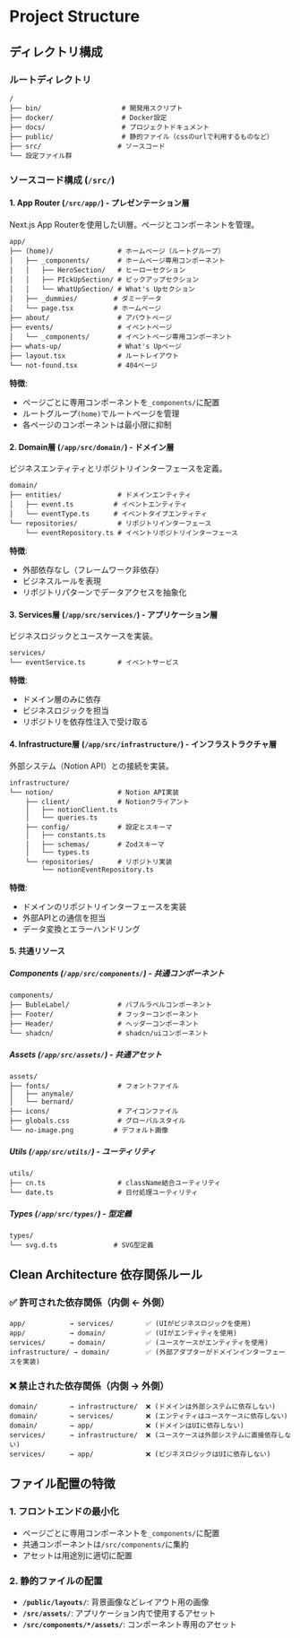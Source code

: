 # Project Structure
## ディレクトリ構成

### ルートディレクトリ
```
/
├── bin/                    # 開発用スクリプト
├── docker/                 # Docker設定
├── docs/                   # プロジェクトドキュメント
├── public/                 # 静的ファイル（cssのurlで利用するものなど）
├── src/                   # ソースコード
└── 設定ファイル群
```

### ソースコード構成 (`/src/`)

#### 1. App Router (`/src/app/`) - プレゼンテーション層
Next.js App Routerを使用したUI層。ページとコンポーネントを管理。

```
app/
├── (home)/                # ホームページ（ルートグループ）
│   ├── _components/       # ホームページ専用コンポーネント
│   │   ├── HeroSection/   # ヒーローセクション
│   │   ├── PIckUpSection/ # ピックアップセクション
│   │   └── WhatUpSection/ # What's Upセクション
│   ├── _dummies/         # ダミーデータ
│   └── page.tsx          # ホームページ
├── about/                 # アバウトページ
├── events/                # イベントページ
│   └── _components/       # イベントページ専用コンポーネント
├── whats-up/              # What's Upページ
├── layout.tsx             # ルートレイアウト
└── not-found.tsx          # 404ページ
```

**特徴**:
- ページごとに専用コンポーネントを`_components/`に配置
- ルートグループ`(home)`でルートページを管理
- 各ページのコンポーネントは最小限に抑制

#### 2. Domain層 (`/app/src/domain/`) - ドメイン層
ビジネスエンティティとリポジトリインターフェースを定義。

```
domain/
├── entities/              # ドメインエンティティ
│   ├── event.ts          # イベントエンティティ
│   └── eventType.ts      # イベントタイプエンティティ
└── repositories/          # リポジトリインターフェース
    └── eventRepository.ts # イベントリポジトリインターフェース
```

**特徴**:
- 外部依存なし（フレームワーク非依存）
- ビジネスルールを表現
- リポジトリパターンでデータアクセスを抽象化

#### 3. Services層 (`/app/src/services/`) - アプリケーション層
ビジネスロジックとユースケースを実装。

```
services/
└── eventService.ts        # イベントサービス
```

**特徴**:
- ドメイン層のみに依存
- ビジネスロジックを担当
- リポジトリを依存性注入で受け取る

#### 4. Infrastructure層 (`/app/src/infrastructure/`) - インフラストラクチャ層
外部システム（Notion API）との接続を実装。

```
infrastructure/
└── notion/                # Notion API実装
    ├── client/            # Notionクライアント
    │   ├── notionClient.ts
    │   └── queries.ts
    ├── config/            # 設定とスキーマ
    │   ├── constants.ts
    │   ├── schemas/       # Zodスキーマ
    │   └── types.ts
    └── repositories/      # リポジトリ実装
        └── notionEventRepository.ts
```

**特徴**:
- ドメインのリポジトリインターフェースを実装
- 外部APIとの通信を担当
- データ変換とエラーハンドリング

#### 5. 共通リソース

##### Components (`/app/src/components/`) - 共通コンポーネント
```
components/
├── BubleLabel/            # バブルラベルコンポーネント
├── Footer/                # フッターコンポーネント
├── Header/                # ヘッダーコンポーネント
└── shadcn/                # shadcn/uiコンポーネント
```

##### Assets (`/app/src/assets/`) - 共通アセット
```
assets/
├── fonts/                 # フォントファイル
│   ├── anymale/
│   └── bernard/
├── icons/                 # アイコンファイル
├── globals.css            # グローバルスタイル
└── no-image.png          # デフォルト画像
```

##### Utils (`/app/src/utils/`) - ユーティリティ
```
utils/
├── cn.ts                  # className結合ユーティリティ
└── date.ts                # 日付処理ユーティリティ
```

##### Types (`/app/src/types/`) - 型定義
```
types/
└── svg.d.ts              # SVG型定義
```

## Clean Architecture 依存関係ルール

### ✅ 許可された依存関係（内側 ← 外側）
```
app/           → services/        ✅ (UIがビジネスロジックを使用)
app/           → domain/          ✅ (UIがエンティティを使用)
services/      → domain/          ✅ (ユースケースがエンティティを使用)
infrastructure/ → domain/         ✅ (外部アダプターがドメインインターフェースを実装)
```

### ❌ 禁止された依存関係（内側 → 外側）
```
domain/        → infrastructure/  ❌ (ドメインは外部システムに依存しない)
domain/        → services/        ❌ (エンティティはユースケースに依存しない)
domain/        → app/             ❌ (ドメインはUIに依存しない)
services/      → infrastructure/  ❌ (ユースケースは外部システムに直接依存しない)
services/      → app/             ❌ (ビジネスロジックはUIに依存しない)
```

## ファイル配置の特徴

### 1. フロントエンドの最小化
- ページごとに専用コンポーネントを`_components/`に配置
- 共通コンポーネントは`/src/components/`に集約
- アセットは用途別に適切に配置

### 2. 静的ファイルの配置
- **`/public/layouts/`**: 背景画像などレイアウト用の画像
- **`/src/assets/`**: アプリケーション内で使用するアセット
- **`/src/components/*/assets/`**: コンポーネント専用のアセット
